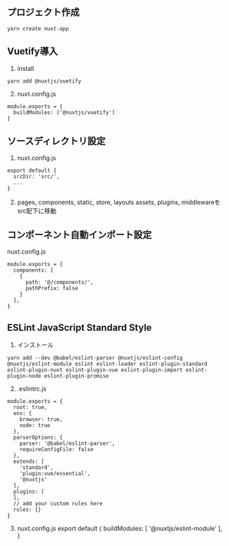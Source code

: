 ## プロジェクト作成
```
yarn create nuxt-app
```

## Vuetify導入
1. install
```
yarn add @nuxtjs/vuetify
```

2. nuxt.config.js
```
module.exports = {
  buildModules: ['@nuxtjs/vuetify']
}
```

## ソースディレクトリ設定
1. nuxt.config.js
```
export default {
  srcDir: 'src/',
  ...
}
```

2. pages, components, static, store, layouts  assets, plugins, middlewareをsrc配下に移動


## コンポーネント自動インポート設定
nuxt.config.js
```
module.exports = {
  components: [
    {
      path: '@/components/',
      pathPrefix: false
    }
  ],
}
```

## ESLint JavaScript Standard Style
1. インストール
```
yarn add --dev @babel/eslint-parser @nuxtjs/eslint-config @nuxtjs/eslint-module eslint eslint-loader eslint-plugin-standard eslint-plugin-nuxt eslint-plugin-vue eslint-plugin-import eslint-plugin-node eslint-plugin-promise
```

2. .eslintrc.js
```
module.exports = {
  root: true,
  env: {
    browser: true,
    node: true
  },
  parserOptions: {
    parser: '@babel/eslint-parser',
    requireConfigFile: false
  },
  extends: [
    'standard',
    'plugin:vue/essential',
    '@nuxtjs'
  ],
  plugins: [
  ],
  // add your custom rules here
  rules: {}
}
```

3. nuxt.config.js
export default {
  buildModules: [
    '@nuxtjs/eslint-module'
  ],
}